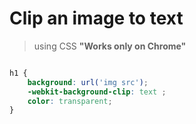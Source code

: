 # Clip an image to text
> using CSS **"Works only on Chrome"**

```css

h1 {
    background: url('img src');
    -webkit-background-clip: text ;
    color: transparent;
}

```
